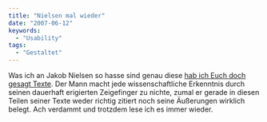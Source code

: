 ```yaml
---
title: "Nielsen mal wieder"
date: "2007-06-12"
keywords:
  - "Usability"
tags:
  - "Gestaltet"
---
```


Was ich an Jakob Nielsen so hasse sind genau diese [hab ich Euch doch gesagt Texte](http://www.useit.com/alertbox/guidelines-change.html). Der Mann macht jede wissenschaftliche Erkenntnis durch seinen dauerhaft erigierten Zeigefinger zu nichte, zumal er gerade in diesen Teilen seiner Texte weder richtig zitiert noch seine Äußerungen wirklich belegt. Ach verdammt und trotzdem lese ich es immer wieder.
